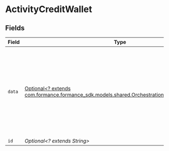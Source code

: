 # ActivityCreditWallet


## Fields

| Field                                                                                                                                                   | Type                                                                                                                                                    | Required                                                                                                                                                | Description                                                                                                                                             | Example                                                                                                                                                 |
| ------------------------------------------------------------------------------------------------------------------------------------------------------- | ------------------------------------------------------------------------------------------------------------------------------------------------------- | ------------------------------------------------------------------------------------------------------------------------------------------------------- | ------------------------------------------------------------------------------------------------------------------------------------------------------- | ------------------------------------------------------------------------------------------------------------------------------------------------------- |
| `data`                                                                                                                                                  | [Optional<? extends com.formance.formance_sdk.models.shared.OrchestrationCreditWalletRequest>](../../models/shared/OrchestrationCreditWalletRequest.md) | :heavy_minus_sign:                                                                                                                                      | N/A                                                                                                                                                     | {<br/>"amount": {<br/>"asset": "USD/2",<br/>"amount": 100<br/>},<br/>"metadata": {<br/>"key": ""<br/>},<br/>"sources": []<br/>}                         |
| `id`                                                                                                                                                    | *Optional<? extends String>*                                                                                                                            | :heavy_minus_sign:                                                                                                                                      | N/A                                                                                                                                                     |                                                                                                                                                         |